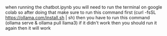 when running the chatbot.ipynb you will need to run the terminal on google colab so after doing that make sure to run this command first 
(curl -fsSL https://ollama.com/install.sh | sh)
then you have to run this command 
(ollama serve & ollama pull llama3)
if it didn't work then you should run it again then it will work 

